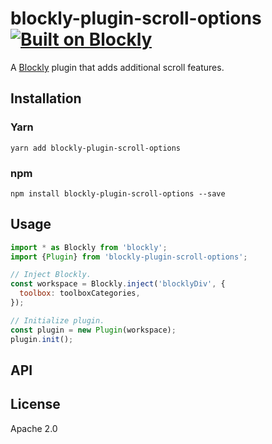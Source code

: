 # blockly-plugin-scroll-options [![Built on Blockly](https://tinyurl.com/built-on-blockly)](https://github.com/google/blockly)

<!--
  - TODO: Edit plugin description.
  -->
A [Blockly](https://www.npmjs.com/package/blockly) plugin that adds additional scroll features.

## Installation

### Yarn
```
yarn add blockly-plugin-scroll-options
```

### npm
```
npm install blockly-plugin-scroll-options --save
```

## Usage

<!--
  - TODO: Update usage.
  -->
```js
import * as Blockly from 'blockly';
import {Plugin} from 'blockly-plugin-scroll-options';

// Inject Blockly.
const workspace = Blockly.inject('blocklyDiv', {
  toolbox: toolboxCategories,
});

// Initialize plugin.
const plugin = new Plugin(workspace);
plugin.init();
```

## API

<!--
  - TODO: describe the API.
  -->

## License
Apache 2.0
